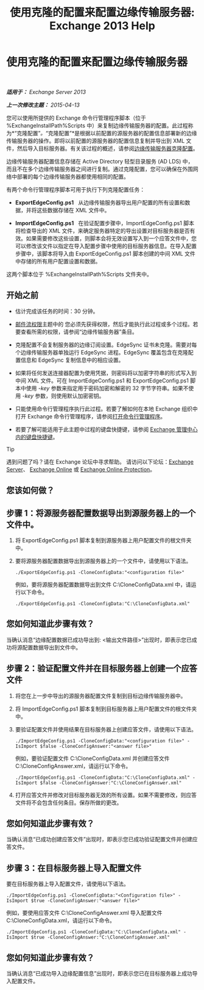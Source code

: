 ﻿---
title: '使用克隆的配置来配置边缘传输服务器: Exchange 2013 Help'
TOCTitle: 使用克隆的配置来配置边缘传输服务器
ms:assetid: 0bbc83e3-e5e8-4480-a8a6-15f035360856
ms:mtpsurl: https://technet.microsoft.com/zh-cn/library/Aa996008(v=EXCHG.150)
ms:contentKeyID: 61183385
ms.date: 01/11/2018
mtps_version: v=EXCHG.150
ms.translationtype: HT
---

# 使用克隆的配置来配置边缘传输服务器

 

_**适用于：** Exchange Server 2013_

_**上一次修改主题：** 2015-04-13_

您可以使用所提供的 Exchange 命令行管理程序脚本（位于 %ExchangeInstallPath%Scripts 中）来复制边缘传输服务器的配置。此过程称为*“克隆配置”*。*“克隆配置”*是根据以前配置的源服务器的配置信息部署新的边缘传输服务器的操作。即将以前配置的源服务器的配置信息复制并导出到 XML 文件，然后导入目标服务器。有关该过程的概述，请参阅[边缘传输服务器克隆配置](edge-transport-server-cloned-configuration-exchange-2013-help.md)。

边缘传输服务器配置信息存储在 Active Directory 轻型目录服务 (AD LDS) 中，而且不在多个边缘传输服务器之间进行复制。通过克隆配置，您可以确保在外围网络中部署的每个边缘传输服务器都使用相同的配置。

有两个命令行管理程序脚本可用于执行下列克隆配置任务：

  - **ExportEdgeConfig.ps1**   从边缘传输服务器导出用户配置的所有设置和数据，并将这些数据存储在 XML 文件中。

  - **ImportEdgeConfig.ps1**   在验证配置步骤中，ImportEdgeConfig.ps1 脚本将检查导出的 XML 文件，来确定服务器特定的导出设置对目标服务器是否有效。如果需要修改这些设置，则脚本会将无效设置写入到一个应答文件中，您可以修改该文件以指定在导入配置步骤中使用的目标服务器信息。在导入配置步骤中，该脚本将导入由 ExportEdgeConfig.ps1 脚本创建的中间 XML 文件中存储的所有用户配置设置和数据。

这两个脚本位于 %ExchangeInstallPath%Scripts 文件夹中。

## 开始之前

  - 估计完成该任务的时间：30 分钟。

  - [邮件流权限](mail-flow-permissions-exchange-2013-help.md)主题中的 您必须先获得权限，然后才能执行此过程或多个过程。若要查看所需的权限，请参阅“边缘传输服务器”条目。

  - 克隆配置不会复制服务器的边缘订阅设置。EdgeSync 证书未克隆。需要对每个边缘传输服务器单独运行 EdgeSync 进程。EdgeSync 覆盖包含在克隆配置信息和 EdgeSync 复制信息中的相应设置。

  - 如果将任何发送连接器配置为使用凭据，则密码将以加密字符串的形式写入到中间 XML 文件。可在 ImportEdgeConfig.ps1 和 ExportEdgeConfig.ps1 脚本中使用 *-key* 参数来指定用于密码加密和解密的 32 字节字符串。如果不使用 *-key* 参数，则使用默认加密密钥。

  - 只能使用命令行管理程序执行此过程。若要了解如何在本地 Exchange 组织中打开 Exchange 命令行管理程序，请参阅[打开命令行管理程序](https://technet.microsoft.com/zh-cn/library/dd638134\(v=exchg.150\))。

  - 若要了解可能适用于此主题中过程的键盘快捷键，请参阅 [Exchange 管理中心内的键盘快捷键](keyboard-shortcuts-in-the-exchange-admin-center-exchange-online-protection-help.md)。

> [!tip]
> 遇到问题了吗？请在 Exchange 论坛中寻求帮助。 请访问以下论坛：<a href="https://go.microsoft.com/fwlink/p/?linkid=60612">Exchange Server</a>、 <a href="https://go.microsoft.com/fwlink/p/?linkid=267542">Exchange Online</a> 或 <a href="https://go.microsoft.com/fwlink/p/?linkid=285351">Exchange Online Protection</a>。


## 您该如何做？

## 步骤 1：将源服务器配置数据导出到源服务器上的一个文件中。

1.  将 ExportEdgeConfig.ps1 脚本复制到源服务器上用户配置文件的根文件夹中。

2.  要将源服务器配置数据导出到源服务器上的一个文件中，请使用以下语法。
    
        ./ExportEdgeConfig.ps1 -CloneConfigData:"<configuration file>"
    
    例如，要将源服务器配置数据导出到文件 C:\\CloneConfigData.xml 中，请运行以下命令。
    
        ./ExportEdgeConfig.ps1 -CloneConfigData:"C:\CloneConfigData.xml"

## 您如何知道此步骤有效？

当确认消息“边缘配置数据已成功导出到: \<输出文件路径\>”出现时，即表示您已成功将源配置数据导出到文件中。

## 步骤 2：验证配置文件并在目标服务器上创建一个应答文件

1.  将您在上一步中导出的源服务器配置文件复制到目标边缘传输服务器中。

2.  将 ImportEdgeConfig.ps1 脚本复制到目标服务器上用户配置文件的根文件夹中。

3.  要验证配置文件并使用结果在目标服务器上创建应答文件，请使用以下语法。
    
        ./ImportEdgeConfig.ps1 -CloneConfigData:"<configuration file>" -IsImport $false -CloneConfigAnswer:"<answer file>"
    
    例如，要验证配置文件 C:\\CloneConfigData.xml 并创建应答文件 C:\\CloneConfigAnswer.xml，请运行以下命令。
    
        ./ImportEdgeConfig.ps1 -CloneConfigData:"C:\CloneConfigData.xml" -IsImport $false -CloneConfigAnswer:"C:\CloneConfigAnswer.xml"

4.  打开应答文件并修改对目标服务器无效的所有设置。如果不需要修改，则应答文件将不会包含任何条目。保存所做的更改。

## 您如何知道此步骤有效？

当确认消息“已成功创建应答文件”出现时，即表示您已成功验证配置文件并创建应答文件。

## 步骤 3：在目标服务器上导入配置文件

要在目标服务器上导入配置文件，请使用以下语法。

    ./ImportEdgeConfig.ps1 -CloneConfigData:"<Configuration file>" -IsImport $true -CloneConfigAnswer:"<answer file>"

例如，要使用应答文件 C:\\CloneConfigAnswer.xml 导入配置文件 C:\\CloneConfigData.xml，请运行以下命令。

    ./ImportEdgeConfig.ps1 -CloneConfigData:"C:\CloneConfigData.xml" -IsImport $true -CloneConfigAnswer:"C:\CloneConfigAnswer.xml"

## 您如何知道此步骤有效？

当确认消息“已成功导入边缘配置信息”出现时，即表示您已在目标服务器上成功导入配置文件。

